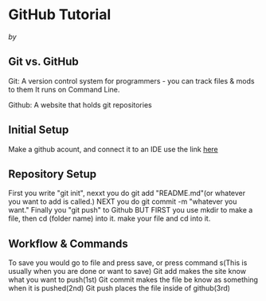 # GitHub Tutorial

_by <Matthew Regan>_


## Git vs. GitHub
Git: A version control system for programmers - you can track files & mods to them
It runs on Command Line.

Github: A website that holds git repositories
## Initial Setup
Make a github acount, and connect it to an IDE use the link [here]( https://github.com/hstatsep/ide50)
## Repository Setup
First you write "git init", nexxt you do git add "README.md"(or whatever you want to add is called.) NEXT you do git commit -m "whatever you want." Finally you "git push" to Github BUT FIRST you
use mkdir to make a file, then cd (folder name) into it. make your file and cd into it.
## Workflow & Commands
To save you would go to file and press save, or press command s(This is usually when you are done or want to save)
Git add makes the site know what you want to push(1st)
Git commit makes the file be know as something when it is pushed(2nd)
Git push places the file inside of github(3rd)